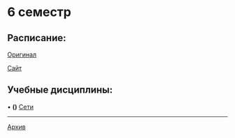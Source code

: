 # 6 семестр

## Расписание:

[Оригинал]()

[Сайт]()

## Учебные дисциплины:

• **()** [Сети](https://github.com/DMN902/SpbGTI/blob/main/Subjects/3sem/ComputingSystems.md)

**************

[Архив](https://github.com/DMN902/SpbGTI/blob/main/Subjects/archive.md)
